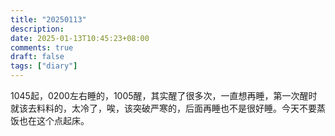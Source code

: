 ```yaml
---
title: "20250113"
description: 
date: 2025-01-13T10:45:23+08:00
comments: true
draft: false
tags: ["diary"]
---
```

1045起，0200左右睡的，1005醒，其实醒了很多次，一直想再睡，第一次醒时就该去料料的，太冷了，唉，该突破严寒的，后面再睡也不是很好睡。今天不要蒸饭也在这个点起床。